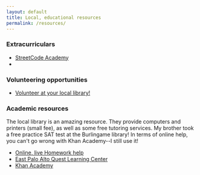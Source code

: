 ```yaml
---
layout: default
title: Local, educational resources
permalink: /resources/
---
```

<html>
<head>
<link rel="stylesheet" type="text/css" href="main.css">
</head>
<body>
<div class = "extracurriculars">
<h3>Extracurriculars</h3>
<ul>
<li><a href = "http://www.liveinpeace.org/streetcode-academy/">StreetCode Academy</a></li>
<li><a href = "https://www.epatt.org/"></a></li>
</ul>
</div>
<div class = "volunteering">
<h3>Volunteering opportunities</h3>
<ul>
<li><a href = "http://www.smcl.org/en/content/volunteer">Volunteer at your local library!</a></li>
</ul>
</div>
<div class = "School help">
<h3>Academic resources</h3>
<p>
The local library is an amazing resource. They provide computers and printers (small fee), as well as some free tutoring services.
My brother took a free practice SAT test at the Burlingame library! In terms of online help, you can't go wrong with Khan Academy--I
still use it!
<ul>
<li><a href = "http://www.smcl.org/en/content/homework-help">Online, live Homework help</a></li>
<li><a href = "http://www.smcl.org/content/east-palo-alto-quest-learning-center">East Palo Alto Quest Learning Center</a></li>
<li><a href = "https://www.khanacademy.org/">Khan Academy</a></li>
</ul>
</body>
</html>
